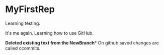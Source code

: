 # MyFirstRep
Learning testing.

It's me again. Learning how to use GitHub.

**Deleted existing text from the NewBranch***
On github saved changes are called ccommits.

